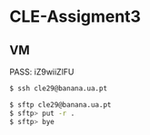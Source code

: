 # CLE-Assigment3

## VM

PASS: iZ9wiiZlFU

```bash
$ ssh cle29@banana.ua.pt
```

```bash
$ sftp cle29@banana.ua.pt
$ sftp> put -r .
$ sftp> bye
```
